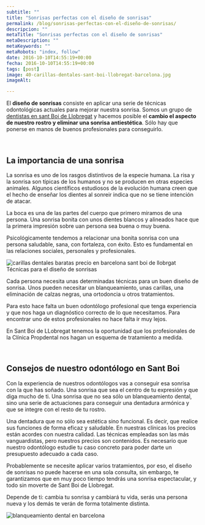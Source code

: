 ```yaml
---
subtitle: ""
title: "Sonrisas perfectas con el diseño de sonrisas"   
permalink: /blog/sonrisas-perfectas-con-el-diseño-de-sonrisas/
descripcion: ""
metaTitle: "Sonrisas perfectas con el diseño de sonrisas"
metaDescription: ""
metaKeywords: ""
metaRobots: "index, follow"
date: 2016-10-10T14:55:19+00:00
fecha: 2016-10-10T14:55:19+00:00
tags: [post]
image: 40-carillas-dentales-sant-boi-llobregat-barcelona.jpg
imageAlt: 

---
```



El **diseño de sonrisas** consiste en aplicar una serie de técnicas odontológicas actuales para mejorar nuestra sonrisa. Somos un grupo de [dentistas en sant Boi de Llobregat](http://centredentalbaste.com/) y hacemos posible el **cambio el aspecto de nuestro rostro y eliminar una sonrisa antiestética**. Sólo hay que ponerse en manos de buenos profesionales para conseguirlo.

 
## La importancia de una sonrisa


La sonrisa es uno de los rasgos distintivos de la especie humana. La risa y la sonrisa son típicas de los humanos y no se producen en otras especies animales. Algunos científicos estudiosos de la evolución humana creen que el hecho de enseñar los dientes al sonreir indica que no se tiene intención de atacar.

La boca es una de las partes del cuerpo que primero miramos de una persona. Una sonrisa bonita con unos dientes blancos y alineados hace que la primera impresión sobre uan persona sea buena o muy buena.

Psicológicamente tendemos a relacionar una bonita sonrisa con una persona saludable, sana, con fortaleza, con éxito. Esto es fundamental en las relaciones sociales, personales y profesionales.

![carillas dentales baratas precio en barcelona sant boi de llobrgat](/assets/static/images/blog/blog-inner/carillas-dentales-barcelona-sant-boi-llobregat-barato-precio.jpg)
Técnicas para el diseño de sonrisas


Cada persona necesita unas determinadas técnicas para un buen diseño de sonrisa. Unos pueden necesitar un blanqueamiento, unas carillas, una eliminación de calzas negras, una ortodoncia u otros tratamientos.

Para esto hace falta un buen odontólogo profesional que tenga experiencia y que nos haga un diagnóstico correcto de lo que necesitamos. Para encontrar uno de estos profesionales no hace falta ir muy lejos.

En Sant Boi de LLobregat tenemos la oportunidad que los profesionales de la Clínica Propdental nos hagan un esquema de tratamiento a medida.

 
## Consejos de nuestro odontólogo en Sant Boi


Con la experiencia de nuestros odontólogos vas a conseguir esa sonrisa con la que has soñado. Una sonrisa que sea el centro de tu expresión y que diga mucho de ti. Una sonrisa que no sea sólo un blanqueamiento dental, sino una serie de actuaciones para conseguir una dentadura armónica y que se integre con el resto de tu rostro.

Una dentadura que no sólo sea estética sino funcional. Es decir, que realice sus funciones de forma eficaz y saludable. En nuestras clínicas los precios están acordes con nuestra calidad. Las técnicas empleadas son las más vanguardistas, pero nuestros precios son contenidos. Es necesario que nuestro odontólogo estudie tu caso concreto para poder darte un presupuesto adecuado a cada caso.

Probablemente se necesite aplicar varios tratamientos, por eso, el diseño de sonrisas no puede hacerse en una sola consulta, sin embargo, te garantizamos que en muy poco tiempo tendrás una sonrisa espectacular, y todo sin moverte de Sant Boi de Llobregat.

Depende de ti: cambia tu sonrisa y cambiará tu vida, serás una persona nueva y los demás te verán de forma totalmente distinta.

![blanqueamiento dental en barcelona](/assets/static/images/blog/blog-inner/blanqueamiento-dental-barcelona-1024x485.jpg)

